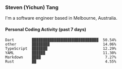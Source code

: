 ### Steven (Yichun) Tang

I'm a software engineer based in Melbourne, Australia.

#### Personal Coding Activity (past 7 days)
```
Dart        ▓▓▓▓▓▓▓▓▓▓▓▓▓▓▓▓▓▓▓▓▓▓▓▓▓▓▓▓▓▓  50.54%
other       ▓▓▓▓▓▓▓▓                        14.06%
TypeScript  ▓▓▓▓▓▓▓                         12.29%
YAML        ▓▓▓▓▓▓                          11.30%
Markdown    ▓▓▓▓                             7.27%
Rust        ▓▓                               4.55%
```
